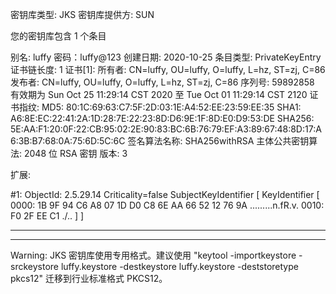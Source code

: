 密钥库类型: JKS
密钥库提供方: SUN

您的密钥库包含 1 个条目

别名: luffy
密码：luffy@123
创建日期: 2020-10-25
条目类型: PrivateKeyEntry
证书链长度: 1
证书[1]:
所有者: CN=luffy, OU=luffy, O=luffy, L=hz, ST=zj, C=86
发布者: CN=luffy, OU=luffy, O=luffy, L=hz, ST=zj, C=86
序列号: 59892858
有效期为 Sun Oct 25 11:29:14 CST 2020 至 Tue Oct 01 11:29:14 CST 2120
证书指纹:
         MD5:  80:1C:69:63:C7:5F:2D:03:1E:A4:52:EE:23:59:EE:35
         SHA1: A6:8E:EC:22:41:2A:1D:28:7E:22:23:8D:D6:9E:1F:8D:E0:D9:53:DE
         SHA256: 5E:AA:F1:20:0F:22:CB:95:02:2E:90:83:BC:6B:76:79:EF:A3:89:67:48:8D:17:A6:3B:B7:68:0A:75:6D:5C:6C
签名算法名称: SHA256withRSA
主体公共密钥算法: 2048 位 RSA 密钥
版本: 3

扩展: 

#1: ObjectId: 2.5.29.14 Criticality=false
SubjectKeyIdentifier [
KeyIdentifier [
0000: 1B 9F 94 C6 A8 07 1D D0   C8 6E AA 66 52 12 76 9A  .........n.fR.v.
0010: F0 2F EE C1                                        ./..
]
]



*******************************************
*******************************************



Warning:
JKS 密钥库使用专用格式。建议使用 "keytool -importkeystore -srckeystore luffy.keystore -destkeystore luffy.keystore -deststoretype pkcs12" 迁移到行业标准格式 PKCS12。
